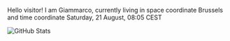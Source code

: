 Hello visitor! I am Giammarco, currently living in space coordinate Brussels and time coordinate Saturday, 21 August, 08:05 CEST

![GitHub Stats](https://github-readme-stats.vercel.app/api?username=grcasanova)
